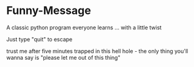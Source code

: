 # Funny-Message
A classic python program everyone learns ... with a little twist

Just type "quit" to escape


trust me after five minutes trapped in this hell hole - the only thing you'll wanna say is "please let me out of this thing"
